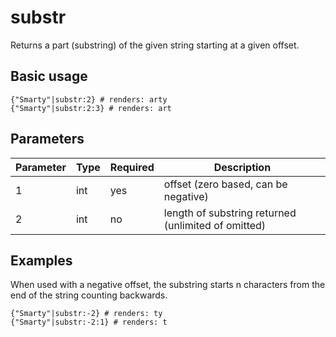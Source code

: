 # substr

Returns a part (substring) of the given string starting at a given offset.

## Basic usage
```smarty
{"Smarty"|substr:2} # renders: arty
{"Smarty"|substr:2:3} # renders: art
```

## Parameters

| Parameter | Type | Required | Description                                         |
|-----------|------|----------|-----------------------------------------------------|
| 1         | int  | yes      | offset (zero based, can be negative)                |
| 2         | int  | no       | length of substring returned (unlimited of omitted) |


## Examples

When used with a negative offset, the substring starts n characters from the end of the string counting backwards.
```smarty
{"Smarty"|substr:-2} # renders: ty
{"Smarty"|substr:-2:1} # renders: t
```